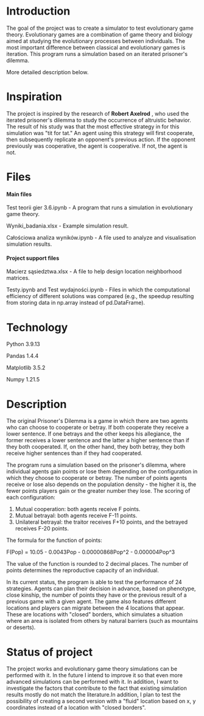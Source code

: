 # Introduction
The goal of the project was to create a simulator to test evolutionary game theory. Evolutionary games are a combination of game theory and biology aimed at studying the evolutionary processes between individuals. The most important difference 
between classical and evolutionary games is iteration. This program runs a simulation based on an iterated prisoner's dilemma. 

More detailed description below.
# Inspiration
The project is inspired by the research of **Robert Axelrod** , who used the iterated prisoner's dilemma to study the occurrence of altruistic behavior. The result of his study was that the most effective strategy in for this simulation was 
"tit for tat." An agent using this strategy will first cooperate, then subsequently replicate an opponent's previous action. If the opponent previously was cooperative, the agent is cooperative. If not, the agent is not.
# Files
#### Main files
Test teorii gier 3.6.ipynb - A program that runs a simulation in evolutionary game theory.

Wyniki_badania.xlsx - Example simulation result.

Całościowa analiza wyników.ipynb - A file used to analyze and visualisation simulation results.
#### Project support files
Macierz sąsiedztwa.xlsx - A file to help design location neighborhood matrices.

Testy.ipynb and Test wydajności.ipynb - Files in which the computational efficiency of different solutions was compared (e.g., the speedup resulting from storing data in np.array instead of pd.DataFrame).
# Technology
Python 3.9.13

Pandas 1.4.4

Matplotlib 3.5.2

Numpy 1.21.5
# Description
The original Prisoner's Dilemma is a game in which there are two agents who can choose to cooperate or betray. If both cooperate they receive a lower sentence. If one betrays and the other keeps his allegiance, the former receives a lower 
sentence and the latter a higher sentence than if they both cooperated. If, on the other hand, they both betray, they both receive higher sentences than if they had cooperated.

The program runs a simulation based on the prisoner's dilemma, where individual agents gain points or lose them depending on the configuration in which they choose to cooperate or betray. The number of points agents receive or lose also depends
on the population density - the higher it is, the fewer points players gain or the greater number they lose. The scoring of each configuration:
1. Mutual cooperation: both agents receive F points.
2. Mutual betrayal: both agents receive F-11 points.
3. Unilateral betrayal: the traitor receives F+10 points, and the betrayed receives F-20 points.

The formula for the function of points:

F(Pop) = 10.05 - 0.0043Pop - 0.00000868Pop^2 - 0.000004Pop^3

The value of the function is rounded to 2 decimal places. The number of points determines the reproductive capacity of an individual.

In its current status, the program is able to test the performance of 24 strategies. Agents can plan their decision in advance, based on phenotype, close kinship, the number of points they have or the previous result of a previous game with 
a given agent. The game also features different locations and players can migrate between the 4 locations that appear. These are locations with "closed" borders, which simulates a situation where an area is isolated from others by natural 
barriers (such as mountains or deserts).
# Status of project
The project works and evolutionary game theory simulations can be performed with it. In the future I intend to improve it so that even more advanced simulations can be performed with it. In addition, I want to investigate the factors that 
contribute to the fact that existing simulation results mostly do not match the literature.In addition, I plan to test the possibility of creating a second version with a "fluid" location based on x, y coordinates instead of a location with 
"closed borders".
